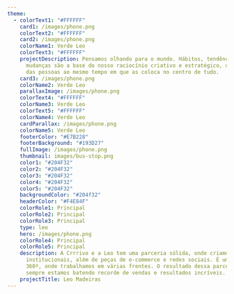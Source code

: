 ```yaml
---
theme:
  - colorText1: "#FFFFFF"
    card1: /images/phone.png
    colorText2: "#FFFFFF"
    card2: /images/phone.png
    colorName1: Verde Leo
    colorText3: "#FFFFFF"
    projectDescription: Pensamos olhando para o mundo. Hábitos, tendências e
      mudanças são a base do nosso raciocínio criativo e estratégico, que parte
      das pessoas ao mesmo tempo em que as coloca no centro de tudo.
    card3: /images/phone.png
    colorName2: Verde Leo
    parallaxImage: /images/phone.png
    colorText4: "#FFFFFF"
    colorName3: Verde Leo
    colorText5: "#FFFFFF"
    colorName4: Verde Leo
    cardParallax: /images/phone.png
    colorName5: Verde Leo
    footerColor: "#E7B228"
    footerBackground: "#193D27"
    fullImage: /images/phone.png
    thumbnail: images/bus-stop.png
    color1: "#204F32"
    color2: "#204F32"
    color3: "#204F32"
    color4: "#204F32"
    color5: "#204F32"
    backgroundColor: "#204f32"
    headerColor: "#F4E84F"
    colorRole1: Principal
    colorRole2: Principal
    colorRole3: Principal
    type: leo
    hero: /images/phone.png
    colorRole4: Principal
    colorRole5: Principal
    description: A Crrrivo e a Leo tem uma parceria sólida, onde criamos campanhas
      institucionais, além de peças de e-commerce e redes sociais. É um projeto
      360º, onde trabalhamos em várias frentes. O resultado dessa parceria é que
      sempre estamos batendo recorde de vendas e resultados incríveis.
    projectTitle: Leo Madeiras
---
```

